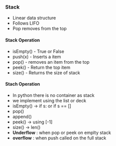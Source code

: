 ###                  Stack

- Linear data structure
- Follows LIFO
- Pop removes from the top 

#### Stack Operation 
- isEmpty() - True or False 
- push(x)   - Inserts a item 
- pop()     - removes an item from the top 
- peek()    - Return the top item
- size()    - Returns the size of stack 

#### Stach Operation 
- In python there is no container as stack
- we implement using the list or deck
- isEmpty() -> if s: or if s == []
- pop()
- append()
- peek() -> using [-1]
- size() -> len()
- **Underflow** : when pop or peek on emplty stack
- **overflow**  : when push called on the full stack
